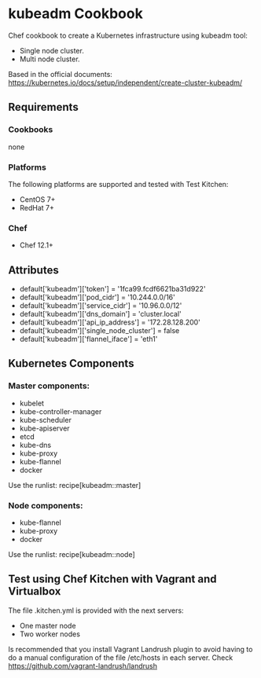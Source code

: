 # kubeadm Cookbook

Chef cookbook to create a Kubernetes infrastructure using kubeadm tool:
* Single node cluster.
* Multi node cluster.

Based in the official documents:
https://kubernetes.io/docs/setup/independent/create-cluster-kubeadm/

## Requirements
### Cookbooks
none
### Platforms
The following platforms are supported and tested with Test Kitchen:

- CentOS 7+
- RedHat 7+

### Chef
- Chef 12.1+

## Attributes
* default['kubeadm']['token'] = '1fca99.fcdf6621ba31d922'
* default['kubeadm']['pod_cidr'] = '10.244.0.0/16'
* default['kubeadm']['service_cidr'] = '10.96.0.0/12'
* default['kubeadm']['dns_domain'] = 'cluster.local'
* default['kubeadm']['api_ip_address'] = '172.28.128.200'
* default['kubeadm']['single_node_cluster'] = false
* default['kubeadm']['flannel_iface'] = 'eth1'

## Kubernetes Components
### Master components:
- kubelet
- kube-controller-manager
- kube-scheduler
- kube-apiserver
- etcd
- kube-dns
- kube-proxy
- kube-flannel
- docker

Use the runlist: recipe[kubeadm::master]


### Node components:
- kube-flannel
- kube-proxy
- docker

Use the runlist: recipe[kubeadm::node]

## Test using Chef Kitchen with Vagrant and Virtualbox
The file .kitchen.yml is provided with the next servers:
* One master node
* Two worker nodes

Is recommended that you install Vagrant Landrush plugin to avoid having to do a manual configuration of the file /etc/hosts in each server. Check https://github.com/vagrant-landrush/landrush

